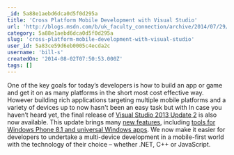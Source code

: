 ```yaml
---
_id: 5a88e1aebd6dca0d5f0d295a
title: 'Cross Platform Mobile Development with Visual Studio'
url: 'http://blogs.msdn.com/b/uk_faculty_connection/archive/2014/07/29/cross-platform-mobile-development-with-visual-studio.aspx'
category: 5a88e1aebd6dca0d5f0d295a
slug: 'cross-platform-mobile-development-with-visual-studio'
user_id: 5a83ce59d6eb0005c4ecda2c
username: 'bill-s'
createdOn: '2014-08-02T07:50:53.000Z'
tags: []
---
```


One of the key goals for today’s developers is how to build an app or game and get it on as many platforms in the short most cost effective way. However building rich applications targeting multiple mobile platforms and a variety of devices up to now hasn't been an easy task but with In case you haven’t heard yet, the final release of <a href="http://go.microsoft.com/fwlink/p/?LinkID=390465">Visual Studio 2013 Update 2</a> is also now available. This update brings many <a href="http://blogs.msdn.com/b/somasegar/archive/2014/02/25/visual-studio-2013-update-2-ctp2.aspx">new features</a>, including <a href="http://blogs.msdn.com/b/somasegar/archive/2014/04/02/visual-studio-2013-update-2-rc-universal-projects-for-windows-and-windows-phone.aspx">tools for Windows Phone 8.1 and universal Windows apps</a>. We now make it easier for developers to undertake a multi-device development in a mobile-first world with the technology of their choice – whether .NET, C++ or JavaScript.
